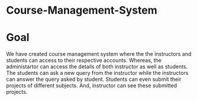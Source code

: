 # Course-Management-System

# Goal
We have created course management system where the the instructors and students can access to their respective accounts. Whereas, the administartor can access the details of both instructor as well as students. The students can ask a new query from the instructor while the instructors can answer the query asked by student. Students can even submit their projects of different subjects. And, instructor can see these submitted projects.


